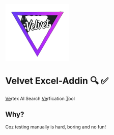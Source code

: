 

![](images/velvet_logo.png)

# Velvet Excel-Addin 🔍 ✅ 
<u>Ve</u>rtex AI Search <u>Ve</u>rfication <u>T</u>ool

## Why?
Coz testing manually is hard, boring and no fun!

